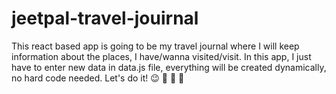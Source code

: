# jeetpal-travel-jouirnal
 This react based app is going to be my travel journal where I will keep information about the places, I have/wanna visited/visit. In this app, I just have to enter new data in data.js file, everything will be created dynamically, no hard code needed. Let's do it! 😉 🚀 🚀 🚀 
